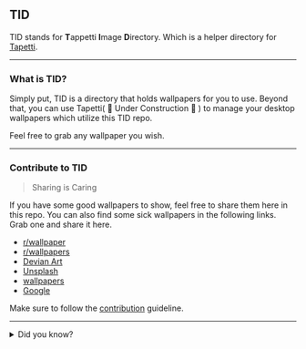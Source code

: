 ## TID

TID stands for **T**appetti **I**mage **D**irectory. Which is a helper directory for [Tapetti](https://github.com/Muhimen123/tapetti).

---

### What is TID?

Simply put, TID is a directory that holds wallpapers for you to use. Beyond that, you can use Tapetti( :construction: Under Construction :construction: ) to manage your desktop wallpapers which utilize this TID repo.

Feel free to grab any wallpaper you wish.

---

### Contribute to TID

  > Sharing is Caring

If you have some good wallpapers to show, feel free to share them here in this repo. You can also find some sick wallpapers in the following links. Grab one and share it here.

 - [r/wallpaper](https://www.reddit.com/r/wallpaper/)
 - [r/wallpapers](https://www.reddit.com/r/wallpapers/)
 - [Devian Art](https://www.deviantart.com/)
 - [Unsplash](https://unsplash.com/wallpapers)
 - [wallpapers](https://wallpapers.com/)
 - [Google](https://www.google.com/imghp)

Make sure to follow the [contribution](https://github.com/Muhimen123/TID/blob/main/CONTRIBUTING.md) guideline.

---

<details>
  <summary>Did you know?</summary>
  
  [Tapetti](https://translate.google.com.bd/?sl=auto&tl=en&text=tapetti&op=translate) is a <abbr title="This project is dedicated to a Finnish friend of mine whoose nick name also happens to start with F.">Finnish</abbr> word which means `Wallpaper` in English.
  
</details>

